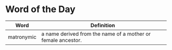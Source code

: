 # Word of the Day

|Word|Definition|
|---|---|
|matronymic|a name derived from the name of a mother or female ancestor.|
